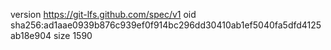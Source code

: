 version https://git-lfs.github.com/spec/v1
oid sha256:ad1aae0939b876c939ef0f914bc296dd30410ab1ef5040fa5dfd4125ab18e904
size 1590
